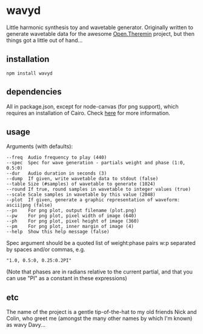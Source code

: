 # wavyd
Little harmonic synthesis toy and wavetable generator. Originally written to generate wavetable data for
the awesome [Open.Theremin](http://www.gaudi.ch/OpenTheremin/) project, but then things got a little out of hand...

## installation
```
npm install wavyd
```

## dependencies
All in package.json, except for node-canvas (for png support), which requires an installation of Cairo. Check
[here](https://www.npmjs.com/package/canvas) for more information.

## usage

Arguments (with defaults):

```
--freq  Audio frequency to play (440)
--spec  Spec for wave generation - partials weight and phase (1:0, 0.5:0)
--dur   Audio duration in seconds (3)
--dump  If given, write wavetable data to stdout (false)
--table Size (#samples) of wavetable to generate (1024)
--round If true, round samples in wavetable to integer values (true)
--scale Scale samples in wavetable by this value (2048)
--plot  If given, generate a graphic representation of waveform: ascii|png (false)
--pn    For png plot, output filename (plot.png)
--pw    For png plot, pixel width of image (640)
--ph    For png plot, pixel height of image (360)
--pm    For png plot, inner margin of image (4)
--help  Show this help message (false)
```

Spec argument should be a quoted list of weight:phase pairs w:p
separated by spaces and/or commas, e.g.

```
"1.0, 0.5:0, 0.25:0.2PI"
```

(Note that phases are in radians relative to the current partial, and
that you can use "PI" as a constant in these expressions)

## etc
The name of the project is a gentle tip-of-the-hat to my old friends Nick and Colin, who
greet me (amongst the many other names by which I'm known) as wavy Davy...